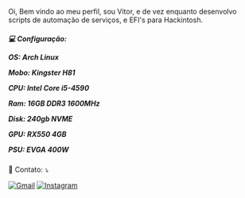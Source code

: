 <p align="left"> 
  Oi, Bem vindo ao meu perfil, sou Vitor, e de vez enquanto desenvolvo scripts de automação de serviços, e EFI's para Hackintosh.
</p>

<p align="left"><h5>
  💻 Configuração:<p><p>
  OS: Arch Linux<p>
  Mobo: Kingster H81<p>
  CPU: Intel Core i5-4590<p>
  Ram: 16GB DDR3 1600MHz<p>
  Disk: 240gb NVME<p>
  GPU: RX550 4GB<p>
  PSU: EVGA 400W<p>
</p>
</h5>
<p>
<p align="left">
  📨 Contato: ⤵️
</p>

<p align="left">
<a href="mailto:joaovitordc019@gmail.com?subject=Assunto%20do%20E-mail&body=Olá,%0A%0AEste%20é%20um%20exemplo%20de%20e-mail.%0A%0AAtenciosamente,%0ASeu%20Nome">
<img src="https://img.shields.io/badge/-Gmail-FF0000?style=flat-square&labelColor=FF0000&logo=gmail&logoColor=white&link=joaovitordc019@gmail.com" alt="Gmail"/></a>
</a>

  <a href="https://www.instagram.com/joao.creator/" title="Instagram">
  <img src="https://img.shields.io/badge/-Instagram-DF0174?style=flat-square&labelColor=DF0174&logo=instagram&logoColor=white&link=https://www.instagram.com/joao.creator/" alt="Instagram"/></a>
</p>
